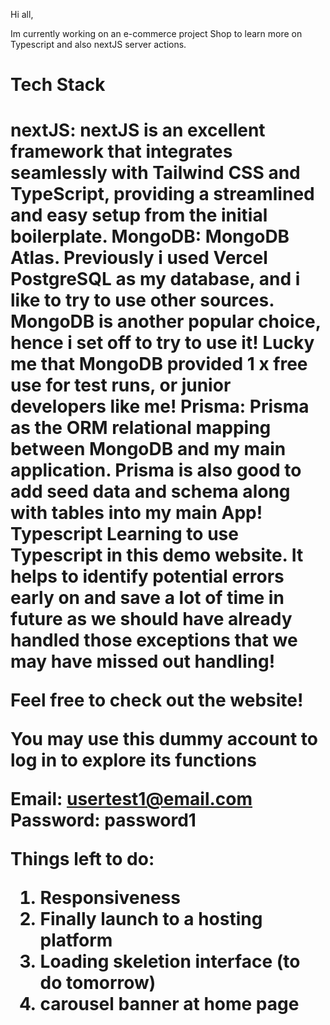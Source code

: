 Hi all, 

Im currently working on an e-commerce project Shop to learn more on Typescript and also nextJS server actions.

<h1 className="underline">Tech Stack<h1>
nextJS: nextJS is an excellent framework that integrates seamlessly with Tailwind CSS and TypeScript, providing a streamlined and easy setup from the initial boilerplate.
MongoDB: MongoDB Atlas. Previously i used Vercel PostgreSQL as my database, and i like to try to use other sources. MongoDB is another popular choice, hence i set off to try to use it! Lucky me that MongoDB provided 1 x free use for test runs, or junior developers like me!
Prisma: Prisma as the ORM relational mapping between MongoDB and my main application. Prisma is also good to add seed data and schema along with tables into my main App!
Typescript Learning to use Typescript in this demo website. It helps to identify potential errors early on and save a lot of time in future as we should have already handled those exceptions that we may have missed out handling!

Feel free to check out the website!

You may use this dummy account to log in to explore its functions

Email: usertest1@email.com
Password: password1

Things left to do: 
1) Responsiveness 
2) Finally launch to a hosting platform
3) Loading skeletion interface (to do tomorrow)
4) carousel banner at home page
